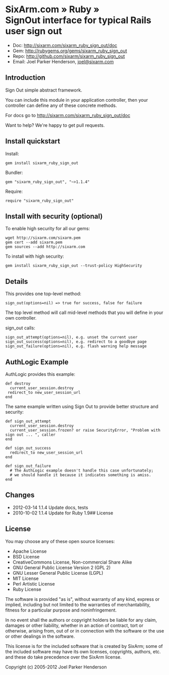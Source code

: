 # SixArm.com » Ruby » <br> SignOut interface for typical Rails user sign out

* Doc: <http://sixarm.com/sixarm_ruby_sign_out/doc>
* Gem: <http://rubygems.org/gems/sixarm_ruby_sign_out>
* Repo: <http://github.com/sixarm/sixarm_ruby_sign_out>
* Email: Joel Parker Henderson, <joel@sixarm.com>


## Introduction

Sign Out simple abstract framework.

You can include this module in your application controller,
then your controller can define any of these concrete methods. 

For docs go to <http://sixarm.com/sixarm_ruby_sign_out/doc>

Want to help? We're happy to get pull requests.


## Install quickstart

Install:

    gem install sixarm_ruby_sign_out

Bundler:

    gem "sixarm_ruby_sign_out", "~>1.1.4"

Require:

    require "sixarm_ruby_sign_out"


## Install with security (optional)

To enable high security for all our gems:

    wget http://sixarm.com/sixarm.pem
    gem cert --add sixarm.pem
    gem sources --add http://sixarm.com

To install with high security:

    gem install sixarm_ruby_sign_out --trust-policy HighSecurity


## Details

This provides one top-level method:

    sign_out(options=nil) => true for success, false for failure

The top level method will call mid-level methods
that you will define in your own controller.

sign_out calls:

    sign_out_attempt(options=nil), e.g. unset the current user
    sign_out_success(options=nil), e.g. redirect to a goodbye page
    sign_out_failure(options=nil), e.g. flash warning help message


## AuthLogic Example

AuthLogic provides this example:

    def destroy
      current_user_session.destroy
     redirect_to new_user_session_url
    end

The same example written using Sign Out to provide better structure and security:
  
    def sign_out_attempt
      current_user_session.destroy
      current_user_session.frozen? or raise SecurityError, "Problem with sign out ... ", caller
    end

    def sign_out_success
      redirect_to new_user_session_url
    end

    def sign_out_failure
      # The AuthLogic example doesn't handle this case unfortunately;
      # we should handle it because it indicates something is amiss.
    end


## Changes

* 2012-03-14 1.1.4 Update docs, tests
* 2010-10-02 1.1.4 Update for Ruby 1.9## License


## License

You may choose any of these open source licenses:

  * Apache License
  * BSD License
  * CreativeCommons License, Non-commercial Share Alike
  * GNU General Public License Version 2 (GPL 2)
  * GNU Lesser General Public License (LGPL)
  * MIT License
  * Perl Artistic License
  * Ruby License

The software is provided "as is", without warranty of any kind, 
express or implied, including but not limited to the warranties of 
merchantability, fitness for a particular purpose and noninfringement. 

In no event shall the authors or copyright holders be liable for any 
claim, damages or other liability, whether in an action of contract, 
tort or otherwise, arising from, out of or in connection with the 
software or the use or other dealings in the software.

This license is for the included software that is created by SixArm;
some of the included software may have its own licenses, copyrights, 
authors, etc. and these do take precedence over the SixArm license.

Copyright (c) 2005-2012 Joel Parker Henderson
